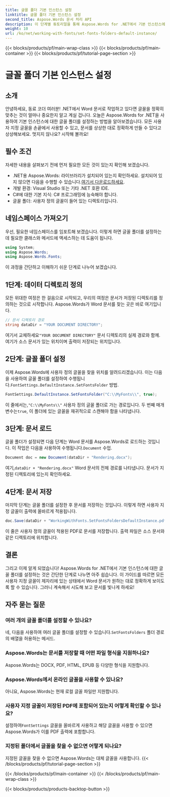 ```yaml
---
title: 글꼴 폴더 기본 인스턴스 설정
linktitle: 글꼴 폴더 기본 인스턴스 설정
second_title: Aspose.Words 문서 처리 API
description: 이 단계별 튜토리얼을 통해 Aspose.Words for .NET에서 기본 인스턴스에 대한 글꼴 폴더를 설정하는 방법을 알아보세요. Word 문서를 손쉽게 사용자 지정하세요.
weight: 10
url: /ko/net/working-with-fonts/set-fonts-folders-default-instance/
---
```


{{< blocks/products/pf/main-wrap-class >}}
{{< blocks/products/pf/main-container >}}
{{< blocks/products/pf/tutorial-page-section >}}

# 글꼴 폴더 기본 인스턴스 설정

## 소개

안녕하세요, 동료 코더 여러분! .NET에서 Word 문서로 작업하고 있다면 글꼴을 정확히 맞추는 것이 얼마나 중요한지 알고 계실 겁니다. 오늘은 Aspose.Words for .NET을 사용하여 기본 인스턴스에 대한 글꼴 폴더를 설정하는 방법을 알아보겠습니다. 모든 사용자 지정 글꼴을 손끝에서 사용할 수 있고, 문서를 상상한 대로 정확하게 만들 수 있다고 상상해보세요. 멋지지 않나요? 시작해 볼까요!

## 필수 조건

자세한 내용을 살펴보기 전에 먼저 필요한 모든 것이 있는지 확인해 보겠습니다.
-  .NET용 Aspose.Words: 라이브러리가 설치되어 있는지 확인하세요. 설치되어 있지 않으면 다음을 수행할 수 있습니다.[여기서 다운로드하세요](https://releases.aspose.com/words/net/).
- 개발 환경: Visual Studio 또는 기타 .NET 호환 IDE.
- C#에 대한 기본 지식: C# 프로그래밍에 능숙해야 합니다.
- 글꼴 폴더: 사용자 정의 글꼴이 들어 있는 디렉토리입니다.

## 네임스페이스 가져오기

우선, 필요한 네임스페이스를 임포트해 보겠습니다. 이렇게 하면 글꼴 폴더를 설정하는 데 필요한 클래스와 메서드에 액세스하는 데 도움이 됩니다.

```csharp
using System;
using Aspose.Words;
using Aspose.Words.Fonts;
```

이 과정을 간단하고 이해하기 쉬운 단계로 나누어 보겠습니다.

## 1단계: 데이터 디렉토리 정의

모든 위대한 여정은 한 걸음으로 시작되고, 우리의 여정은 문서가 저장된 디렉토리를 정의하는 것으로 시작합니다. Aspose.Words가 Word 문서를 찾는 곳은 바로 여기입니다.

```csharp
// 문서 디렉토리 경로
string dataDir = "YOUR DOCUMENT DIRECTORY";
```

 여기서 교체하세요`"YOUR DOCUMENT DIRECTORY"` 문서 디렉토리의 실제 경로와 함께. 여기가 소스 문서가 있는 위치이며 출력이 저장되는 위치입니다.

## 2단계: 글꼴 폴더 설정

 이제 Aspose.Words에 사용자 정의 글꼴을 찾을 위치를 알려드리겠습니다. 이는 다음을 사용하여 글꼴 폴더를 설정하여 수행됩니다.`FontSettings.DefaultInstance.SetFontsFolder` 방법.

```csharp
FontSettings.DefaultInstance.SetFontsFolder("C:\\MyFonts\\", true);
```

 이 줄에서는,`"C:\\MyFonts\\"` 사용자 정의 글꼴 폴더로 가는 경로입니다. 두 번째 매개변수는`true`, 이 폴더에 있는 글꼴을 재귀적으로 스캔해야 함을 나타냅니다.

## 3단계: 문서 로드

 글꼴 폴더가 설정되면 다음 단계는 Word 문서를 Aspose.Words로 로드하는 것입니다. 이 작업은 다음을 사용하여 수행됩니다.`Document` 수업.

```csharp
Document doc = new Document(dataDir + "Rendering.docx");
```

 여기,`dataDir + "Rendering.docx"` Word 문서의 전체 경로를 나타냅니다. 문서가 지정된 디렉토리에 있는지 확인하세요.

## 4단계: 문서 저장

마지막 단계는 글꼴 폴더를 설정한 후 문서를 저장하는 것입니다. 이렇게 하면 사용자 지정 글꼴이 출력에 올바르게 적용됩니다.

```csharp
doc.Save(dataDir + "WorkingWithFonts.SetFontsFoldersDefaultInstance.pdf");
```

이 줄은 사용자 정의 글꼴이 적용된 PDF로 문서를 저장합니다. 출력 파일은 소스 문서와 같은 디렉토리에 위치합니다.

## 결론

그리고 이제 알게 되었습니다! Aspose.Words for .NET에서 기본 인스턴스에 대한 글꼴 폴더를 설정하는 것은 간단한 단계로 나누면 아주 쉽습니다. 이 가이드를 따르면 모든 사용자 지정 글꼴이 제자리에 있는 상태에서 Word 문서가 원하는 대로 정확하게 보이도록 할 수 있습니다. 그러니 계속해서 시도해 보고 문서를 빛나게 하세요!

## 자주 묻는 질문

### 여러 개의 글꼴 폴더를 설정할 수 있나요?
 네, 다음을 사용하여 여러 글꼴 폴더를 설정할 수 있습니다.`SetFontsFolders` 폴더 경로의 배열을 허용하는 메서드.

### Aspose.Words는 문서를 저장할 때 어떤 파일 형식을 지원하나요?
Aspose.Words는 DOCX, PDF, HTML, EPUB 등 다양한 형식을 지원합니다.

### Aspose.Words에서 온라인 글꼴을 사용할 수 있나요?
아니요, Aspose.Words는 현재 로컬 글꼴 파일만 지원합니다.

### 사용자 지정 글꼴이 저장된 PDF에 포함되어 있는지 어떻게 확인할 수 있나요?
 설정하여`FontSettings` 글꼴을 올바르게 사용하고 해당 글꼴을 사용할 수 있으면 Aspose.Words가 이를 PDF 출력에 포함합니다.

### 지정된 폴더에서 글꼴을 찾을 수 없으면 어떻게 되나요?
지정된 글꼴을 찾을 수 없으면 Aspose.Words는 대체 글꼴을 사용합니다.
{{< /blocks/products/pf/tutorial-page-section >}}

{{< /blocks/products/pf/main-container >}}
{{< /blocks/products/pf/main-wrap-class >}}

{{< blocks/products/products-backtop-button >}}
